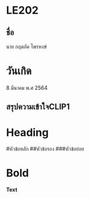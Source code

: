 # LE202

## ชื่อ
นาย กฤตภัค ไพรหงษ์
# วันเกิด
8 มีนาคม พ.ศ 2564

## สรุปความเข้าใจCLIP1
# Heading
#หัวข้อหลัก ##หัวข้อรอง ###หัวข้อย่อย
# Bold
**Text**
